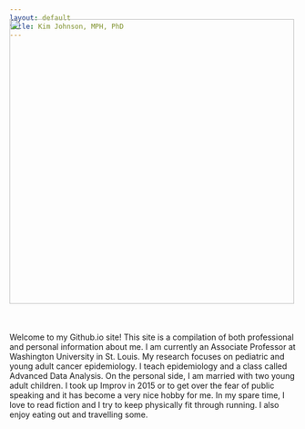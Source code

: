 ```yaml
---
layout: default
title: Kim Johnson, MPH, PhD
---
```


<div style= "float:left;position: relative; top: -50px;"><img src="{{ site.baseurl }}/images/DSC_0202.JPG" width="500px"></div> 

Welcome to my Github.io site! This site is a compilation of both professional and personal information about me. I am currently an Associate Professor at Washington University in St. Louis. My research focuses on pediatric and young adult cancer epidemiology. I teach epidemiology and a class called Advanced Data Analysis. On the personal side, I am married with two young adult children. I took up Improv in 2015 or to get over the fear of public speaking and it has become a very nice hobby for me. In my spare time, I love to read fiction and I try to keep physically fit through running. I also enjoy eating out and travelling some.
